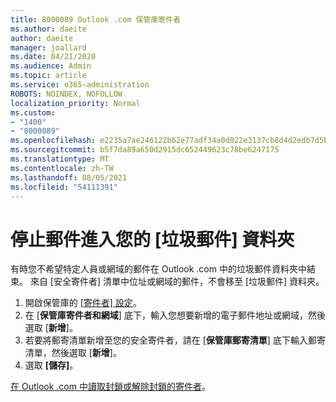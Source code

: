```yaml
---
title: 8000089 Outlook .com 保管庫寄件者
ms.author: daeite
author: daeite
manager: joallard
ms.date: 04/21/2020
ms.audience: Admin
ms.topic: article
ms.service: o365-administration
ROBOTS: NOINDEX, NOFOLLOW
localization_priority: Normal
ms.custom:
- "1400"
- "8000089"
ms.openlocfilehash: e2235a7ae246122b62e77adf34a0d022e3137cb8d4d2edb7d5b5db4d78bc42e9
ms.sourcegitcommit: b5f7da89a650d2915dc652449623c78be6247175
ms.translationtype: MT
ms.contentlocale: zh-TW
ms.lasthandoff: 08/05/2021
ms.locfileid: "54111391"
---
```

# <a name="stop-messages-from-going-into-your-junk-email-folder"></a>停止郵件進入您的 [垃圾郵件] 資料夾

有時您不希望特定人員或網域的郵件在 Outlook .com 中的垃圾郵件資料夾中結束。 來自 [安全寄件者] 清單中位址或網域的郵件，不會移至 [垃圾郵件] 資料夾。

1. 開啟保管庫的 [[寄件者] 設定](https://go.microsoft.com/fwlink/?linkid=2035804)。
2. 在 [**保管庫寄件者和網域**] 底下，輸入您想要新增的電子郵件地址或網域，然後選取 [**新增**]。
3. 若要將郵寄清單新增至您的安全寄件者，請在 [**保管庫郵寄清單**] 底下輸入郵寄清單，然後選取 [**新增**]。
4. 選取 **[儲存]**。

[在 Outlook .com 中讀取封鎖或解除封鎖的寄件者](https://support.office.com/article/afba1c94-77bb-4f50-8b85-057cf52f4d5e?wt.mc_id=Office_Outlook_com_Alchemy)。